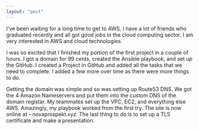 ```yaml
---
layout: "post"
---
```

I've been waiting for a long time to get to AWS. I have a lot of friends who graduated recently and all got good jobs in the cloud computing sector. I am very interested in AWS and cloud technologies. 

I was so excited that I finished my portion of the first project in a couple of hours. I got a domain for 99 cents, created the Ansible playbook, and set up the  GitHub. I created a Project in GitHub and added all the tasks that we need to complete. I added a few more over time as there were more things to do. 

Getting the domain was simple and so was setting up Route53 DNS.  We got the 4 Amazon Nameservers and put them into the custom DNS of the domain registar. My teammates set up the VPC, EC2, and everything else AWS. Amazingly, my playbook worked from the first try. The site is now online at - novaprospekt.xyz. The last thing to do is to set up a TLS certificate and make a presentation. 
